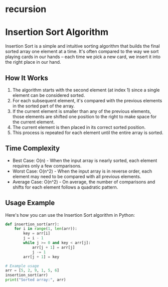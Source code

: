 # recursion
# Insertion Sort Algorithm

Insertion Sort is a simple and intuitive sorting algorithm that builds the final sorted array one element at a time. It's often compared to the way we sort playing cards in our hands – each time we pick a new card, we insert it into the right place in our hand.

## How It Works

1. The algorithm starts with the second element (at index 1) since a single element can be considered sorted.
2. For each subsequent element, it's compared with the previous elements in the sorted part of the array.
3. If the current element is smaller than any of the previous elements, those elements are shifted one position to the right to make space for the current element.
4. The current element is then placed in its correct sorted position.
5. This process is repeated for each element until the entire array is sorted.

## Time Complexity

- Best Case: O(n) - When the input array is nearly sorted, each element requires only a few comparisons.
- Worst Case: O(n^2) - When the input array is in reverse order, each element may need to be compared with all previous elements.
- Average Case: O(n^2) - On average, the number of comparisons and shifts for each element follows a quadratic pattern.

## Usage Example

Here's how you can use the Insertion Sort algorithm in Python:

```python
def insertion_sort(arr):
    for i in range(1, len(arr)):
        key = arr[i]
        j = i - 1
        while j >= 0 and key < arr[j]:
            arr[j + 1] = arr[j]
            j -= 1
        arr[j + 1] = key

# Example usage
arr = [5, 2, 9, 1, 5, 6]
insertion_sort(arr)
print("Sorted array:", arr)

